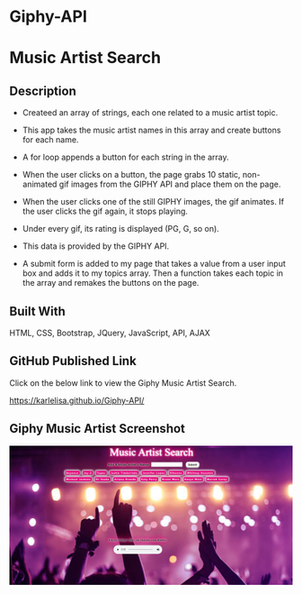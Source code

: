 # Giphy-API
# Music Artist Search

## Description

* Createed an array of strings, each one related to a music artist topic.

* This app takes the music artist names in this array and create buttons for each name.

* A for loop appends a button for each string in the array.

* When the user clicks on a button, the page grabs 10 static, non-animated gif images from the GIPHY API and place them on the page.

* When the user clicks one of the still GIPHY images, the gif animates. If the user clicks the gif again, it stops playing.

* Under every gif, its rating is displayed (PG, G, so on).

* This data is provided by the GIPHY API.

* A submit form is added to my page that takes a value from a user input box and adds it to my topics array. Then a function takes each topic in the array and remakes the buttons on the page.


## Built With

HTML, CSS, Bootstrap, JQuery, JavaScript, API, AJAX


## GitHub Published Link
Click on the below link to view the Giphy Music Artist Search.

https://karlelisa.github.io/Giphy-API/


## Giphy Music Artist Screenshot
![My Giphy Music Artist Search Cover Page](/assets/images/my-giphy-music-artist-search-cover-page.png) 

